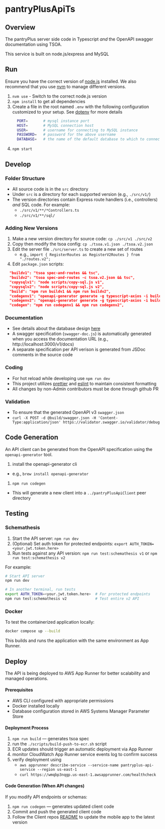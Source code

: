 # pantryPlusApiTs

## Overview
The pantryPlus server side code in Typescript _and_ the OpenAPI swagger documentation using TSOA.

This service is built on node.js/express and MySQL

## Run
Ensure you have the correct version of [node.js](https://nodejs.org/) installed.
We also recommend that you use [nvm](https://nvm.sh) to manage different versions.

1. `nvm use` - Switch to the correct node.js version
1. `npm install` to get all dependencies
1. Create a file in the root named `.env` with the following configuration customized to your setup. See [dotenv](https://www.npmjs.com/package/dotenv) for more details
    ```sh
      PORT=       # mysql instance port
      HOST=       # MySQL connection host
      USER=       # username for connecting to MySQL instance
      PASSWORD=   # password for the above username
      DATABASE=   # the name of the default database to which to connect
    ```
1. `npm start`

## Develop

### Folder Structure
* All source code is in the `src` directory
* Under `src` is a directory for each supported version (e.g., `./src/v1/`)
* The version directories contain Express route handlers (i.e., controllers) _and_ SQL code. For example:
  * `./src/v1/**/*Controllers.ts`
  * `./src/v1/**/sql/`

### Adding New Versions
1. Make a new version directory for source code: `cp ./src/v1 ./src/v2`
1. Copy then modify the tsoa config: `cp ./tsoa.v1.json ./tsoa.v2.json`
1. Edit the server file `./src/server.ts` to create a new set of routes
    * e.g., `import { RegisterRoutes as RegisterV2Routes } from "./routes.v2";`
1. Edit `package.json` scripts:
  ```json
    "buildv1": "tsoa spec-and-routes && tsc",
    "buildv2": "tsoa spec-and-routes -c tsoa.v2.json && tsc",
    "copysqlv1": "node scripts/copy-sql.js v1",
    "copysqlv2": "node scripts/copy-sql.js v2",
    "build": "npm run buildv1 && npm run buildv2",
    "codegenv1": "openapi-generator generate -g typescript-axios -i build/swagger.json -o ../pantryPlusApiClient",
    "codegenv2": "openapi-generator generate -g typescript-axios -i build/swagger.v2.json -o ../pantryPlusApiClientV2",
    "codegen": "npm run codegenv1 && npm run codegenv2",
  ```

### Documentation
* See details about the database design [here](https://github.com/askewsoft/pantryPlusApiTs/tree/main/schema)
* A swagger specification (`swagger-doc.js`) is automatically generated when you access the documentation URL (e.g., http://localhost:3000/v1/docs)
* A separate specification per API verison is generated from JSDoc comments in the source code

### Coding
* For hot reload while developing use `npm run dev`
* This project utilizes [prettier](https://www.npmjs.com/package/prettier) and [eslint](https://www.npmjs.com/package/eslint) to maintain consistent formatting
* All changes by non-Admin contributors must be done through github PR

### Validation
* To ensure that the generated OpenAPI v3 `swagger.json`
* `curl -X POST -d @build/swagger.json -H 'Content-Type:application/json' https://validator.swagger.io/validator/debug`

## Code Generation
An API client can be generated from the OpenAPI specification using the `openapi-generator` tool.
1. install the openapi-generator cli
  - e.g., `brew install openapi-generator`
1. `npm run codegen`
  - This will generate a new client into a `../pantryPlusApiClient` peer directory

## Testing
### Schemathesis

1. Start the API server: `npm run dev`
2. (Optional) Set auth token for protected endpoints: `export AUTH_TOKEN=<your.jwt.token.here>`
3. Run tests against any API version: `npm run test:schemathesis v1` or `npm run test:schemathesis v2`

For example:

```sh
# Start API server
npm run dev

# In another terminal, run tests
export AUTH_TOKEN=<your.jwt.token.here>  # For protected endpoints
npm run test:schemathesis v2             # Test entire v2 API
```


### Docker
To test the containerized application locally:
```sh
docker compose up --build
```
This builds and runs the application with the same environment as App Runner.

## Deploy
The API is being deployed to AWS App Runner for better scalability and managed operations.

#### Prerequisites
- AWS CLI configured with appropriate permissions
- Docker installed locally
- Database configuration stored in AWS Systems Manager Parameter Store

#### Deployment Process
1. `npm run build` — generates tsoa spec
1. run the `./scripts/build-push-to-ecr.sh` script
1. ECR updates should trigger an automatic deployment via App Runner
1. monitor CloudWatch App Runner service events log to confirm success
1. verify deployment using
    - `aws apprunner describe-service --service-name pantryplus-api-service --region us-east-1`
    - `curl https://wmqbp3nqgp.us-east-1.awsapprunner.com/healthcheck`

#### Code Generation (When API changes)
If you modify API endpoints or schemas:
1. `npm run codegen` — generates updated client code
1. Commit and push the generated client code
1. Follow the Client repos [README](https://github.com/askewsoft/pantryPlusApiClient/blob/main/README.md) to update the mobile app to the latest version